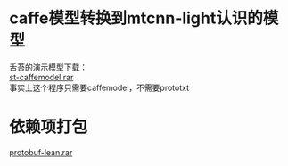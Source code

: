 # caffe模型转换到mtcnn-light认识的模型
舌苔的演示模型下载：<br/>
[st-caffemodel.rar](http://www.zifuture.com/fs/12.github/mtcnn/st-caffemodel.rar)<br/>
事实上这个程序只需要caffemodel，不需要prototxt<br/>

# 依赖项打包
[protobuf-lean.rar](http://www.zifuture.com/fs/12.github/mtcnn/protobuf-lean.rar)